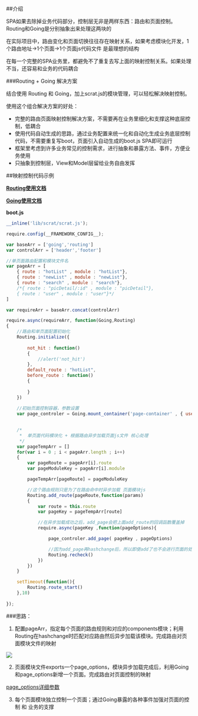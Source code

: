 ##介绍

SPA如果去除掉业务代码部分，控制层无非是两样东西：路由和页面控制。Routing和Going是分别抽象出来处理这两块的

在实际项目中，路由变化和页面切换往往存在映射关系，如果考虑模块化开发，1个路由地址->1个页面->1个页面js代码文件 是最理想的结构

在每一个完整的SPA业务里，都避免不了重复去写上面的映射控制关系。如果处理不当，还容易和业务的代码耦合


###Routing + Going 解决方案

结合使用 Routing 和 Going，加上scrat.js的模块管理，可以轻松解决映射控制。

使用这个组合解决方案的好处：
- 完整的路由页面映射控制解决方案，不需要再在业务里细化和支撑这种底层控制，低耦合
- 使用代码自动生成的思路，通过业务配置来统一化和自动化生成业务底层控制代码，不需要重复写boot，页面引入自动生成的boot.js SPA即可运行
- 框架里考虑到许多业务常见的控制需求，进行抽象和暴露方法、事件，方便业务使用
- 只抽象到控制层，View和Model层留给业务自由发挥




##映射控制代码示例

[**Routing使用文档**](https://github.com/mansonchor/Routing)

[**Going使用文档**](https://github.com/mansonchor/Going)

**boot.js**

```javascript
__inline('lib/scrat/scrat.js');

require.config(__FRAMEWORK_CONFIG__);

var baseArr = ['going','routing']
var controlArr = ['header','footer']									//头部、尾部

//单页面路由配置和模块文件名
var pageArr = [
	{ route : "hotList" , module : "hotList"},
	{ route : "newList" , module : "newList"},
	{ route : "search" , module : "search"},
	/*{ route : "picDetail/:id" , module : "picDetail"},
	{ route : "user" , module : "user"}*/
]

var requireArr = baseArr.concat(controlArr)

require.async(requireArr, function(Going,Routing) 
{
	//路由和单页面配置初始化
	Routing.initialize({
	
		not_hit : function()
		{
			//alert('not_hit')
		},
		default_route : "hotList",
		before_route : function()
		{
			
		}
	})
	
	//初始页面控制容器，参数设置
	var page_controler = Going.mount_container('page-container' , { use_routing : true , routing_obj : Routing , listen_scroll : true })
	

	/*
	 *	单页面代码模块化 + 根据路由异步加载页面js文件 核心处理
	 */
	var pageTempArr = []
	for(var i = 0 ; i < pageArr.length ; i++)
	{
		var pageRoute = pageArr[i].route
		var pageModuleKey = pageArr[i].module

		pageTempArr[pageRoute] = pageModuleKey

		//这个路由规则只是为了在路由命中时异步加载 页面模块js
		Routing.add_route(pageRoute,function(params)
		{
			var route = this.route
			var pageKey = pageTempArr[route]

			//在异步加载成功之后，add_page会把上面add_route的回调函数覆盖掉
			require.async(pageKey ,function(pageOptions){

				page_controler.add_page( pageKey , pageOptions)

				//因为add_page再hashchange后，所以即使add了也不会进行页面的处理，要recheck一次
				Routing.recheck()
			})
		})
	}

	setTimeout(function(){
		Routing.route_start()
	},10)
	
});
```

###思路：
1. 配置pageArr，指定每个页面的路由规则和对应的components模块；利用Routing在hashchange时匹配对应路由然后异步加载该模块。完成路由对页面模块文件的映射

![](http://mansonchor.github.io/mobile_web_frame/images/Routing_Going_demo.jpg)

2. 页面模块文件exports一个page_options，模块异步加载完成后，利用Going和page_options新增一个页面。完成路由对页面控制的映射

[page_options详细参数](https://github.com/mansonchor/Going#page_controleradd_pagepage_id--page_options)

3. 每个页面模块独立控制一个页面；通过Going暴露的各种事件加强对页面的控制 和 业务的支撑
